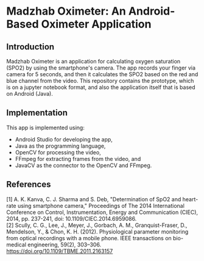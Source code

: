 # Madzhab Oximeter: An Android-Based Oximeter Application
## Introduction
Madzhab Oximeter is an application for calculating oxygen saturation (SPO2) by using the smartphone's camera. The app records your finger via camera for 5 seconds, and then it calculates the SPO2 based on the red and blue channel from the video. This repository contains the prototype, which is on a jupyter notebook format, and also the application itself that is based on Android (Java). 

## Implementation
This app is implemented using: 
- Android Studio for developing the app,
- Java as the programming language, 
- OpenCV for processing the video, 
- FFmpeg for extracting frames from the video, and 
- JavaCV as the connector to the OpenCV and FFmpeg.

## References
[1] A. K. Kanva, C. J. Sharma and S. Deb, "Determination of SpO2 and heart-rate using smartphone camera," Proceedings of The 2014 International Conference on Control, Instrumentation, Energy and Communication (CIEC), 2014, pp. 237-241, doi: 10.1109/CIEC.2014.6959086.<br>
[2] Scully, C. G., Lee, J., Meyer, J., Gorbach, A. M., Granquist-Fraser, D., Mendelson, Y., & Chon, K. H. (2012). Physiological parameter monitoring from optical recordings with a mobile phone. IEEE transactions on bio-medical engineering, 59(2), 303–306. https://doi.org/10.1109/TBME.2011.2163157